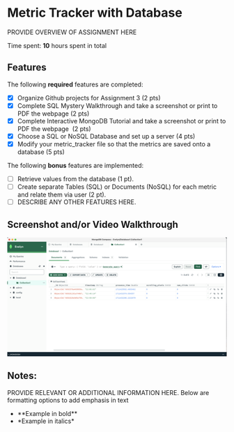 # Metric Tracker with Database

PROVIDE OVERVIEW OF ASSIGNMENT HERE

Time spent: **10** hours spent in total

## Features

The following **required** features are completed:

- [x] Organize Github projects for Assignment 3 (2 pts)
- [x] Complete SQL Mystery Walkthrough and take a screenshot or print to PDF the webpage (2 pts)
- [x] Complete Interactive MongoDB Tutorial and take a screenshot or print to PDF the webpage  (2 pts)
- [x] Choose a SQL or NoSQL Database and set up a server (4 pts)
- [x] Modify your metric_tracker file so that the metrics are saved onto a database (5 pts)

The following **bonus** features are implemented:

- [ ] Retrieve values from the database (1 pt).
- [ ] Create separate Tables (SQL) or Documents (NoSQL) for each metric and relate them via user (2 pt).
- [ ] DESCRIBE ANY OTHER FEATURES HERE.

## Screenshot and/or Video Walkthrough


<img width="1680" alt="MongoDB_Tracking.png" src="Assingment_3_Database/Images/MongoDB_Tracking.png">


## Notes:
PROVIDE RELEVANT OR ADDITIONAL INFORMATION HERE. Below are formatting options to add emphasis in text
<ul>
  <li>**Example in bold**</li>
  <li>*Example in italics*</li>
</ul>
